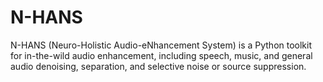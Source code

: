 # N-HANS
N-HANS (Neuro-Holistic Audio-eNhancement System) is a Python toolkit for in-the-wild audio enhancement, including speech, music, and general audio denoising, separation, and selective noise or source suppression.  

